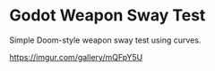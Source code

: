 # Godot Weapon Sway Test

Simple Doom-style weapon sway test using curves.

https://imgur.com/gallery/mQFpY5U
